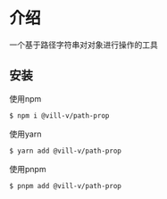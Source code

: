 # 介绍

一个基于路径字符串对对象进行操作的工具

## 安装

使用npm

```bash
$ npm i @vill-v/path-prop
```

使用yarn

```bash
$ yarn add @vill-v/path-prop
```

使用pnpm

```bash
$ pnpm add @vill-v/path-prop
